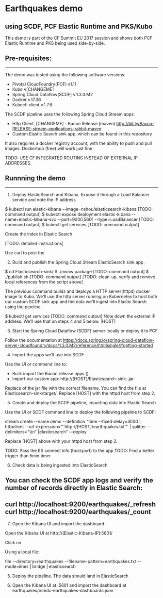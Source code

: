 # Earthquakes demo 
## using SCDF, PCF Elastic Runtime and PKS/Kubo

This demo is part of the CF Summit EU 2017 session and shows both PCF Elastic Runtime and PKS being used side-by-side.

## Pre-requisites:
---
The demo was tested using the following software versions:
- Pivotal CloudFoundry(PCF) v1.11
- Kubo v[CHANGEME]
- Spring Cloud Dataflow(SCDF) v.1.3.0.M2
- Docker v.17.06
- Kubectl client v.1.7.6

The SCDF pipeline uses the following Spring Cloud Stream apps:
- Http Client, [CHANGEME] - Bacon Release (maven) http://bit.ly/Bacon-RELEASE-stream-applications-rabbit-maven
- Custom Elastic Search sink app, which can be found in this repository

It also requires a docker registry account, with the ability to push and pull images. Dockerhub (free) will work just fine.

TODO: USE CF INTEGRATED ROUTING INSTEAD OF EXTERNAL IP ADDRESSES.

## Runnning the demo
---

1. Deploy ElasticSearch and Kibana. Expose it through a Load Balancer service and note the IP address 

$ kubectl run elastic-kibana --image=nshou/elasticsearch-kibana
[TODO: command output]
$ kubectl expose deployment elastic-kibana --name=elastic-kibana-svc --port=9200,5601 --type=LoadBalancer
[TODO: command output]
$ kubectl get services
[TODO: command output]

Create the index in Elastic Search

[TODO: detailed instructions]

Use curl to post the 

2. Build and publish the Spring Cloud Stream ElasticSearch sink app. 

$ cd Elasticsearch-sink/
$ ./mvnw package
[TODO: command output]
$ ./publish.sh
[TODO: command output]
[TODO: clean-up, verify and remove local references from the script above]

The previous command builds and deploys a HTTP server(httpd) docker image to Kubo. We'll use the http server running on Kubernetes to host both our custom SCDF sink app and the data we'll ingest into Elastic Search using the pipeline.

$ kubectl get services
[TODO: command output]
Note down the external IP address. We'll use that on steps 4 and 5 below. [HOST]


3. Start the Spring Cloud Dataflow (SCDF) server locally or deploy it to PCF

Follow the documentation at https://docs.spring.io/spring-cloud-dataflow-server-cloudfoundry/docs/1.3.0.M2/reference/htmlsingle/#getting-started


4. Import the apps we'll use into SCDF

Use the UI or command line to: 
- Builk import the Bacon release apps ()
- Import our custom app:  http://[HOST]/Elasticsearch-sink-<version>.jar

Replace <version> of the jar file with the correct filename. You can find the file at Elasticsearch-sink/target/. Replace [HOST] with the httpd host from step 2.


5. Create and deploy the SCDF pipeline, importing data into Elastic Search

Use the UI or SCDF command line to deploy the following pipeline to SCDF:

stream create --name demo --definition "time --fixed-delay=3000 | httpclient --url-expression='''http://[HOST]/earthquakes.txt''' | splitter --delimiters=\"\\\n\" |elasticsearch" --deploy

Replace [HOST] above with your httpd host from step 2.

TODO: Pass the ES connect info (host:port) to the app
TODO: Find a better trigger than 5min timer

6. Check data is being ingested into ElasticSearch

 You can check the SCDF app logs and verify the number of records directly in Elastic Search:
-- 
curl http://localhost:9200/earthquakes/_refresh
curl http://localhost:9200/earthquakes/_count
--

7. Open the Kibana UI and import the dashboard

Open the Kibana UI at http://[Elastic-Kibana-IP]:5601/

Click on

Using a local file:

file --directory=<path>/earthquakes --filename-pattern=earthquakes.txt --mode=lines | bridge | elasticsearch

5. Deploy the pipeline. The data should land in ElasticSearch

6. Open the Kibana UI at <IP>:5601 and import the dashboard at earthquakes/ncedc-earthquakes-dashboards.json
